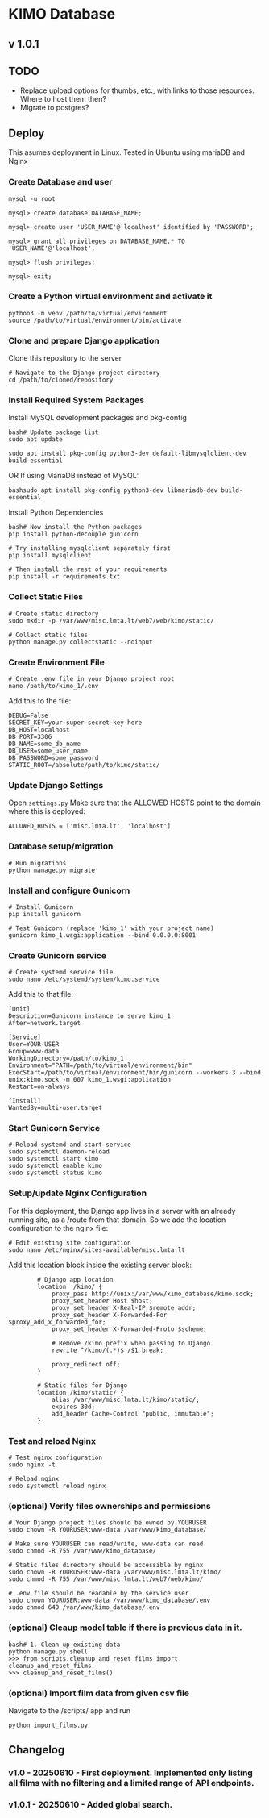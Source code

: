 # KIMO Database
## v 1.0.1

## TODO 
- Replace upload options for thumbs, etc., with links to those resources. Where to host them then?
- Migrate to postgres?

## Deploy
This asumes deployment in Linux. Tested in Ubuntu using mariaDB and Nginx

### Create Database and user
```
mysql -u root

mysql> create database DATABASE_NAME;

mysql> create user 'USER_NAME'@'localhost' identified by 'PASSWORD';

mysql> grant all privileges on DATABASE_NAME.* TO 'USER_NAME'@'localhost';

mysql> flush privileges;

mysql> exit;
```

### Create a Python virtual environment and activate it
```
python3 -m venv /path/to/virtual/environment
source /path/to/virtual/environment/bin/activate
```

### Clone and prepare Django application
Clone this repository to the server

```
# Navigate to the Django project directory
cd /path/to/cloned/repository
```
### Install Required System Packages

Install MySQL development packages and pkg-config
```
bash# Update package list
sudo apt update

sudo apt install pkg-config python3-dev default-libmysqlclient-dev build-essential
```
OR If using MariaDB instead of MySQL:
```
bashsudo apt install pkg-config python3-dev libmariadb-dev build-essential

```

Install Python Dependencies
```
bash# Now install the Python packages
pip install python-decouple gunicorn

# Try installing mysqlclient separately first
pip install mysqlclient

# Then install the rest of your requirements
pip install -r requirements.txt
```

### Collect Static Files
```
# Create static directory
sudo mkdir -p /var/www/misc.lmta.lt/web7/web/kimo/static/

# Collect static files
python manage.py collectstatic --noinput
```

### Create Environment File
```
# Create .env file in your Django project root
nano /path/to/kimo_1/.env
```
Add this to the file:
```
DEBUG=False
SECRET_KEY=your-super-secret-key-here
DB_HOST=localhost
DB_PORT=3306
DB_NAME=some_db_name
DB_USER=some_user_name
DB_PASSWORD=some_password
STATIC_ROOT=/absolute/path/to/kimo/static/
```

### Update Django Settings
Open ```settings.py``` Make sure that the ALLOWED HOSTS point to the domain where this is deployed:
```
ALLOWED_HOSTS = ['misc.lmta.lt', 'localhost']
```

### Database setup/migration
```
# Run migrations
python manage.py migrate
```

### Install and configure Gunicorn
```
# Install Gunicorn
pip install gunicorn

# Test Gunicorn (replace 'kimo_1' with your project name)
gunicorn kimo_1.wsgi:application --bind 0.0.0.0:8001
```

### Create Gunicorn service
```
# Create systemd service file
sudo nano /etc/systemd/system/kimo.service
```

Add this to that file:
```
[Unit]
Description=Gunicorn instance to serve kimo_1
After=network.target

[Service]
User=YOUR-USER
Group=www-data
WorkingDirectory=/path/to/kimo_1
Environment="PATH=/path/to/virtual/environment/bin"
ExecStart=/path/to/virtual/environment/bin/gunicorn --workers 3 --bind unix:kimo.sock -m 007 kimo_1.wsgi:application
Restart=on-always

[Install]
WantedBy=multi-user.target
```

### Start Gunicorn Service
```
# Reload systemd and start service
sudo systemctl daemon-reload
sudo systemctl start kimo
sudo systemctl enable kimo
sudo systemctl status kimo
```

### Setup/update Nginx Configuration
For this deployment, the Django app lives in a server with an already running site, as a /route from that domain. So we add the location configuration to the nginx file:

```
# Edit existing site configuration
sudo nano /etc/nginx/sites-available/misc.lmta.lt
```

Add this location block inside the existing server block:
```
        # Django app location
        location  /kimo/ {
            proxy_pass http://unix:/var/www/kimo_database/kimo.sock;
            proxy_set_header Host $host;
            proxy_set_header X-Real-IP $remote_addr;
            proxy_set_header X-Forwarded-For $proxy_add_x_forwarded_for;
            proxy_set_header X-Forwarded-Proto $scheme;

            # Remove /kimo prefix when passing to Django
            rewrite ^/kimo/(.*)$ /$1 break;

            proxy_redirect off;
        }

        # Static files for Django
        location /kimo/static/ {
            alias /var/www/misc.lmta.lt/kimo/static/;
            expires 30d;
            add_header Cache-Control "public, immutable";
        }
```

### Test and reload Nginx
```
# Test nginx configuration
sudo nginx -t

# Reload nginx
sudo systemctl reload nginx
```


### (optional) Verify files ownerships and permissions
```
# Your Django project files should be owned by YOURUSER
sudo chown -R YOURUSER:www-data /var/www/kimo_database/

# Make sure YOURUSER can read/write, www-data can read
sudo chmod -R 755 /var/www/kimo_database/

# Static files directory should be accessible by nginx
sudo chown -R YOURUSER:www-data /var/www/misc.lmta.lt/kimo/
sudo chmod -R 755 /var/www/misc.lmta.lt/web7/web/kimo/

# .env file should be readable by the service user
sudo chown YOURUSER:www-data /var/www/kimo_database/.env
sudo chmod 640 /var/www/kimo_database/.env
```


### (optional) Cleaup model table if there is previous data in it.
```
bash# 1. Clean up existing data
python manage.py shell
>>> from scripts.cleanup_and_reset_films import cleanup_and_reset_films
>>> cleanup_and_reset_films()
```

### (optional) Import film data from given csv file
Navigate to the /scripts/ app and run
```
python import_films.py
```

## Changelog
### v1.0 - 20250610 - First deployment. Implemented only listing all films with no filtering and a limited range of API endpoints.

### v1.0.1 - 20250610 - Added global search.
